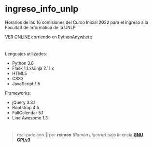 # ingreso_info_unlp
Horarios de las 16 comisiones del Curso Inicial 2022 para el ingreso a la Facultad de Informática de la UNLP

[VER ONLINE](https://bit.ly/ingreso-info-curso-inicial-2022) corriendo en [PythonAnywhere](https://www.pythonanywhere.com/)
#

Lenguajes utilizados:
- Python 3.8
- Flask 1.1.x/Jinja 2.11.x
- HTML5
- CSS3
- JavaScript 1.5

Frameworks:
- jQuery 3.3.1
- Bootstrap 4.5
- FullCalendar 5.1
- Line Awesome 1.3

#
> realizado con 💚 por **reimon** *(Ramón Ligorria)* bajo licencia [**GNU GPLv3**](https://github.com/reimonlp/ingreso_info_unlp/blob/main/LICENSE)
